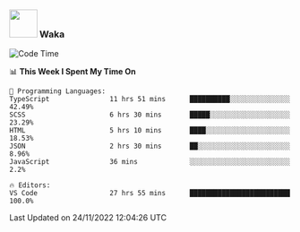### <img src="https://media.giphy.com/media/VgCDAzcKvsR6OM0uWg/giphy.gif" width="50"> Waka

  <!--START_SECTION:waka-->
![Code Time](http://img.shields.io/badge/Code%20Time-1%2C116%20hrs%2052%20mins-blue)

📊 **This Week I Spent My Time On** 

```text
💬 Programming Languages: 
TypeScript               11 hrs 51 mins      ██████████░░░░░░░░░░░░░░░   42.49% 
SCSS                     6 hrs 30 mins       █████░░░░░░░░░░░░░░░░░░░░   23.29% 
HTML                     5 hrs 10 mins       ████░░░░░░░░░░░░░░░░░░░░░   18.53% 
JSON                     2 hrs 30 mins       ██░░░░░░░░░░░░░░░░░░░░░░░   8.96% 
JavaScript               36 mins             ░░░░░░░░░░░░░░░░░░░░░░░░░   2.2%

🔥 Editors: 
VS Code                  27 hrs 55 mins      █████████████████████████   100.0%

```


 Last Updated on 24/11/2022 12:04:26 UTC
<!--END_SECTION:waka-->
